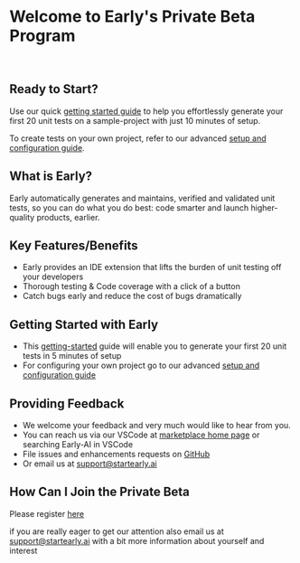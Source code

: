 


# Welcome to Early's Private Beta Program
<br>
  
## Ready to Start?


Use our quick [getting started guide](https://www.startearly.ai/elements/getting-started) to help you effortlessly generate your first 20 unit tests on a sample-project with just 10 minutes of setup.

To create tests on your own project, refer to our advanced [setup and configuration guide](https://www.startearly.ai/elements/setup-and-configuration-guide). 


## What is Early?

Early automatically generates and maintains, verified and validated unit tests, so you can do what you do best: code smarter and launch higher-quality products, earlier.


## Key Features/Benefits
* Early provides an IDE extension that lifts the burden of unit testing off your developers
* Thorough testing & Code coverage with a click of a button
* Catch bugs early and reduce the cost of bugs dramatically
  

## Getting Started with Early
* This [getting-started](https://www.startearly.ai/elements/getting-started) guide will enable you to generate your first 20 unit tests in 5 minutes of setup
* For configuring your own project go to our advanced [setup and configuration guide](https://www.startearly.ai/elements/setup-and-configuration-guide)

  

## Providing Feedback

* We welcome your feedback and very much would like to hear from you.
* You can reach us via our VSCode  at [marketplace home page](https://marketplace.visualstudio.com/items?itemName=Early-ai.early-ai) or searching Early-AI in VSCode 
* File issues and enhancements requests on [GitHub](https://github.com/earlyai/earlyai-vscode-release/issues)
* Or email us at [support@startearly.ai](mailto:support@startearly.ai)
  

## How Can I Join the Private Beta

Please register [here](https://www.startearly.ai/beta)

if you are really eager to get our attention also email us at [support@startearly.ai](mailto:support@startearly.ai) with a bit more information about yourself and interest
